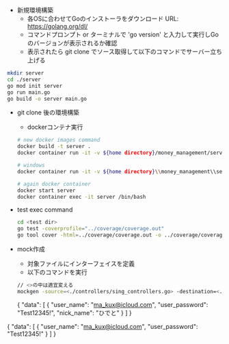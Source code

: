 - 新規環境構築
    - 各OSに合わせてGoのインストーラをダウンロード URL: https://golang.org/dl/
	- コマンドプロンプト or ターミナルで 'go version' と入力して実行しGoのバージョンが表示されるか確認
	- 表示されたら git clone でソース取得して以下のコマンドでサーバー立ち上げる
	
```bash
mkdir server
cd ./server
go mod init server
go run main.go
go build -o server main.go
```

- git clone 後の環境構築
   - dockerコンテナ実行
   ```bash
   # new docker images command
   docker build -t server .
   docker container run -it -v ${home directory}/money_management/server:/server --name server server

   # windows
   docker container run -it -v ${home directory}\\money_management\\server:/server --name server server

   # again docker container
   docker start server
   docker container exec -it server /bin/bash

   ```

- test exec command
  ```bash
  cd <test dir>
  go test -coverprofile="../coverage/coverage.out"
  go tool cover -html=../coverage/coverage.out -o ../coverage/coverage.html
  ```

- mock作成
  - 対象ファイルにインターフェイスを定義
  - 以下のコマンドを実行
  ```bash
  // <>の中は適宜変える
  mockgen -source=<./controllers/sing_controllers.go> -destination=<./mock_func/mock_controllers/sing_controllers_mock.go>
  ```

  {
  "data": [
    {
      "user_name": "ma_kux@icloud.com",
      "user_password": "Test12345!",
      "nick_name": "ひでと"
    }
  ]
}

{
  "data": [
    {
      "user_name": "ma_kux@icloud.com",
      "user_password": "Test12345!"
    }
  ]
}